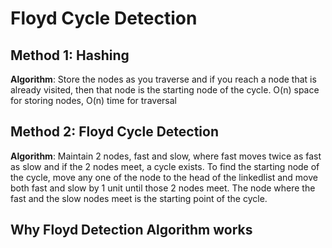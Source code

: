# Floyd Cycle Detection

## Method 1: Hashing
**Algorithm**: Store the nodes as you traverse and if you reach a node that is already visited, then that node is the starting node of the cycle.
O(n) space for storing nodes, O(n) time for traversal

## Method 2: Floyd Cycle Detection
**Algorithm**: Maintain 2 nodes, fast and slow, where fast moves twice as fast as slow and if the 2 nodes meet, a cycle exists. To find the starting node of the cycle, move any one of the node to the head of the linkedlist and move both fast and slow by 1 unit until those 2 nodes meet. The node where the fast and the slow nodes meet is the starting point of the cycle.

## Why Floyd Detection Algorithm works
